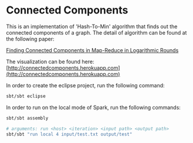 Connected Components
====================
This is an implementation of 'Hash-To-Min' algorithm that finds out the connected components of a graph. The detail of algorithm can be found at the following paper:

[Finding Connected Components in Map-Reduce in Logarithmic Rounds](http://arxiv.org/pdf/1203.5387.pdf)

The visualization can be found here: 
[http://connectedcomponents.herokuapp.com](http://connectedcomponents.herokuapp.com)

In order to create the eclipse project, run the following command:

```sh
sbt/sbt eclipse
```

In order to run on the local mode of Spark, run the following commands:

```sh
sbt/sbt assembly
```

```sh
# arguments: run <host> <iteration> <input path> <output path>
sbt/sbt "run local 4 input/test.txt output/test"
```
